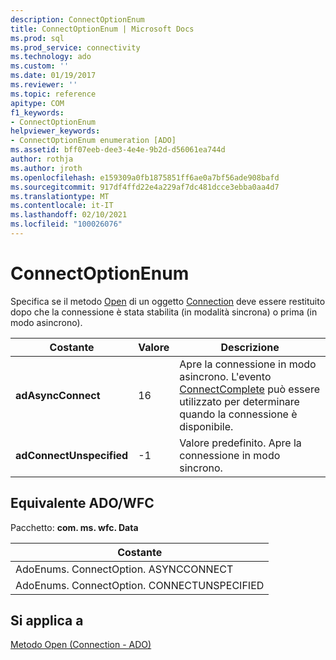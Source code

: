 ```yaml
---
description: ConnectOptionEnum
title: ConnectOptionEnum | Microsoft Docs
ms.prod: sql
ms.prod_service: connectivity
ms.technology: ado
ms.custom: ''
ms.date: 01/19/2017
ms.reviewer: ''
ms.topic: reference
apitype: COM
f1_keywords:
- ConnectOptionEnum
helpviewer_keywords:
- ConnectOptionEnum enumeration [ADO]
ms.assetid: bff07eeb-dee3-4e4e-9b2d-d56061ea744d
author: rothja
ms.author: jroth
ms.openlocfilehash: e159309a0fb1875851ff6ae0a7bf56ade908bafd
ms.sourcegitcommit: 917df4ffd22e4a229af7dc481dcce3ebba0aa4d7
ms.translationtype: MT
ms.contentlocale: it-IT
ms.lasthandoff: 02/10/2021
ms.locfileid: "100026076"
---
```

# <a name="connectoptionenum"></a>ConnectOptionEnum
Specifica se il metodo [Open](./open-method-ado-connection.md) di un oggetto [Connection](./connection-object-ado.md) deve essere restituito dopo che la connessione è stata stabilita (in modalità sincrona) o prima (in modo asincrono).  
  
|Costante|Valore|Descrizione|  
|--------------|-----------|-----------------|  
|**adAsyncConnect**|16|Apre la connessione in modo asincrono. L'evento [ConnectComplete](./connectcomplete-and-disconnect-events-ado.md) può essere utilizzato per determinare quando la connessione è disponibile.|  
|**adConnectUnspecified**|-1|Valore predefinito. Apre la connessione in modo sincrono.|  
  
## <a name="adowfc-equivalent"></a>Equivalente ADO/WFC  
 Pacchetto: **com. ms. wfc. Data**  
  
|Costante|  
|--------------|  
|AdoEnums. ConnectOption. ASYNCCONNECT|  
|AdoEnums. ConnectOption. CONNECTUNSPECIFIED|  
  
## <a name="applies-to"></a>Si applica a  
 [Metodo Open (Connection - ADO)](./open-method-ado-connection.md)